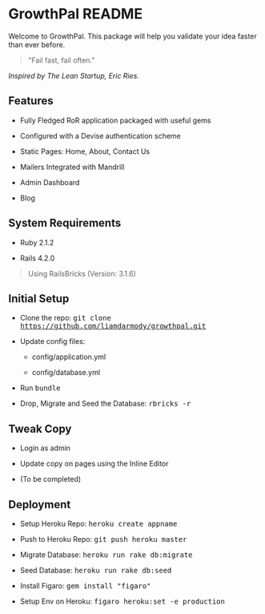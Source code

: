 # GrowthPal README

Welcome to GrowthPal. This package will help you validate your idea faster than ever before.

>"Fail fast, fail often."

*Inspired by The Lean Startup, Eric Ries.*

Features
-------------

* Fully Fledged RoR application packaged with useful gems

* Configured with a Devise authentication scheme

* Static Pages: Home, About, Contact Us

* Mailers Integrated with Mandrill

* Admin Dashboard

* Blog

System Requirements
-------------

* Ruby 2.1.2

* Rails 4.2.0

>Using RailsBricks (Version: 3.1.6)

Initial Setup
-------------

* Clone the repo: <kbd>git clone https://github.com/liamdarmody/growthpal.git</kbd>

* Update config files:

  * config/application.yml

  * config/database.yml

* Run <kbd>bundle</kbd>

* Drop, Migrate and Seed the Database: <kbd>rbricks -r</kbd>

Tweak Copy
-------------

* Login as admin

* Update copy on pages using the Inline Editor

* (To be completed)

Deployment
-------------

* Setup Heroku Repo: <kbd>heroku create appname</kbd>

* Push to Heroku Repo: <kbd>git push heroku master</kbd>

* Migrate Database: <kbd>heroku run rake db:migrate</kbd>

* Seed Database: <kbd>heroku run rake db:seed</kbd>

* Install Figaro: <kbd>gem install "figaro"</kbd>

* Setup Env on Heroku: <kbd>figaro heroku:set -e production</kbd>
